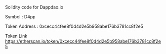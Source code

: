 Solidity code for Dappdao.io

Symbol : D4pp

Token Address : 0xcecc44fee8f0d4d2e5b958abe176b3781cc8f2e5

Token Link https://etherscan.io/token/0xcecc44fee8f0d4d2e5b958abe176b3781cc8f2e5

